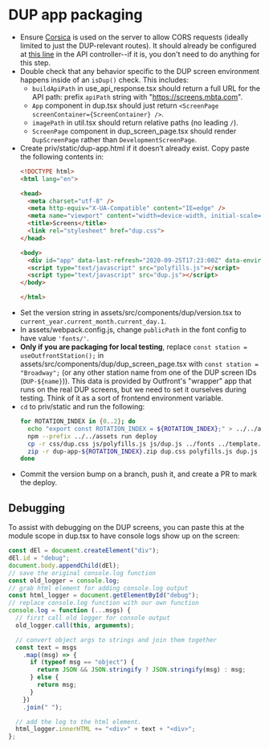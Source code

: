 # DUP app packaging

- Ensure [Corsica](https://hexdocs.pm/corsica/Corsica.html) is used on the server to allow CORS requests (ideally limited to just the DUP-relevant routes). It should already be configured at [this line](/lib/screens_web/controllers/screen_api_controller.ex#L7) in the API controller--if it is, you don't need to do anything for this step.
- Double check that any behavior specific to the DUP screen environment happens inside of an `isDup()` check. This includes:
  - `buildApiPath` in use_api_response.tsx should return a full URL for the API path: prefix `apiPath` string with "https://screens.mbta.com".
  - `App` component in dup.tsx should just return `<ScreenPage screenContainer={ScreenContainer} />`.
  - `imagePath` in util.tsx should return relative paths (no leading `/`).
  - `ScreenPage` component in dup_screen_page.tsx should render `DupScreenPage` rather than `DevelopmentScreenPage`.
- Create priv/static/dup-app.html if it doesn’t already exist. Copy paste the following contents in:
  ```html
  <!DOCTYPE html>
  <html lang="en">

  <head>
    <meta charset="utf-8" />
    <meta http-equiv="X-UA-Compatible" content="IE=edge" />
    <meta name="viewport" content="width=device-width, initial-scale=1.0" />
    <title>Screens</title>
    <link rel="stylesheet" href="dup.css">
  </head>

  <body>
    <div id="app" data-last-refresh="2020-09-25T17:23:00Z" data-environment-name="screens-prod"></div>
    <script type="text/javascript" src="polyfills.js"></script>
    <script type="text/javascript" src="dup.js"></script>
  </body>

  </html>
  ```
- Set the version string in assets/src/components/dup/version.tsx to `current_year.current_month.current_day.1`.
- In assets/webpack.config.js, change `publicPath` in the font config to have value `'fonts/'`.
- **Only if you are packaging for local testing**, replace `const station = useOutfrontStation();` in assets/src/components/dup/dup_screen_page.tsx with `const station = "Broadway";` (or any other station name from one of the DUP screen IDs (`DUP-${name}`)). This data is provided by Outfront's "wrapper" app that runs on the real DUP screens, but we need to set it ourselves during testing. Think of it as a sort of frontend environment variable.
- `cd` to priv/static and run the following:
  ```sh
  for ROTATION_INDEX in {0..2}; do
    echo "export const ROTATION_INDEX = ${ROTATION_INDEX};" > ../../assets/src/components/dup/rotation_index.tsx
    npm --prefix ../../assets run deploy
    cp -r css/dup.css js/polyfills.js js/dup.js ../fonts ../template.json ../preview.png .
    zip -r dup-app-${ROTATION_INDEX}.zip dup.css polyfills.js dup.js fonts images dup-app.html template.json preview.png
  done
  ```
- Commit the version bump on a branch, push it, and create a PR to mark the deploy.

## Debugging

To assist with debugging on the DUP screens, you can paste this at the module scope in dup.tsx to have console logs
show up on the screen:
```js
const dEl = document.createElement("div");
dEl.id = "debug";
document.body.appendChild(dEl);
// save the original console.log function
const old_logger = console.log;
// grab html element for adding console.log output
const html_logger = document.getElementById("debug");
// replace console.log function with our own function
console.log = function (...msgs) {
  // first call old logger for console output
  old_logger.call(this, arguments);

  // convert object args to strings and join them together
  const text = msgs
    .map((msg) => {
      if (typeof msg == "object") {
        return JSON && JSON.stringify ? JSON.stringify(msg) : msg;
      } else {
        return msg;
      }
    })
    .join(" ");

  // add the log to the html element.
  html_logger.innerHTML += "<div>" + text + "<div>";
};
```
